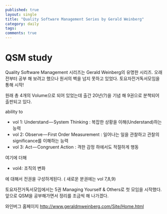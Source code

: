 ```yaml
---
published: true
layout: single
title: "Quality Software Management Series by Gerald Weinberg"
category: daily
tags:
comments: true
---
```

# QSM study

Quality Software Management 시리즈는 Gerald Weinberg의 유명한 시리즈. 오래전부터 공부 해 보려고 했으나 원서의 벽을 넘지 못하고 있었다. 토요자전거독서모임을 통해 시작!

원래 총 4개의 Volume으로 되어 있었는데 출간 20년(?)을 기념 해 9권으로 분책되어 출판되고 있다.

ability to

* vol 1: Understand — System Thinking : 복잡한 상황을 이해(Understand)하는 능력
* vol 2: Observe — First Order Measurement : 일어나는 일을 관찰하고 관찰의 significance를 이해하는 능력
* vol 3: Act — Congruent Action : 격한 감정 하에서도 적절하게 행동

여기에 더해

* vol4: 조직의 변화

에 대해서 전권을 구성하게된다. ( 새로운 분권에는 vol 7,8,9)

토요자전거독서모임에서는 5권 Managing Yourself & Others로 첫 모임을 시작했다. 앞으로 QSM을 공부해가면서 정리를 조금씩 해 나가겠다.

와인버그 홈페이지 http://www.geraldmweinberg.com/Site/Home.html
